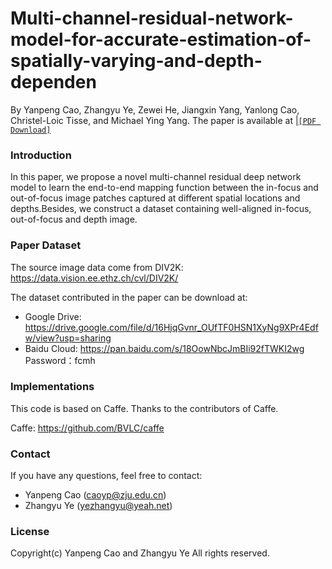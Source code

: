 # Multi-channel-residual-network-model-for-accurate-estimation-of-spatially-varying-and-depth-dependen
By Yanpeng Cao, Zhangyu Ye, Zewei He, Jiangxin Yang, Yanlong Cao, Christel-Loic Tisse, and Michael Ying Yang.
The paper is available at  |[`[PDF Download]`](https://www.osapublishing.org/oe/abstract.cfm?uri=oe-28-2-2263)

### Introduction
In this paper, we propose a novel multi-channel residual deep network model to learn the end-to-end mapping function between the in-focus and out-of-focus image patches captured at different spatial locations and depths.Besides, we construct a dataset containing well-aligned in-focus, out-of-focus and depth image.

### Paper Dataset
The source image data come from DIV2K: https://data.vision.ee.ethz.ch/cvl/DIV2K/

The dataset contributed in the paper can be download at:

- Google Drive: https://drive.google.com/file/d/16HjqGvnr_OUfTF0HSN1XyNg9XPr4Edfw/view?usp=sharing
- Baidu Cloud: https://pan.baidu.com/s/18OowNbcJmBIi92fTWKI2wg  Password：fcmh 

### Implementations
This code is based on Caffe. Thanks to the contributors of Caffe.

Caffe: https://github.com/BVLC/caffe


### Contact
If you have any questions, feel free to contact:
- Yanpeng Cao (caoyp@zju.edu.cn)
- Zhangyu Ye (yezhangyu@yeah.net)


### License
Copyright(c) Yanpeng Cao and Zhangyu Ye
All rights reserved.

